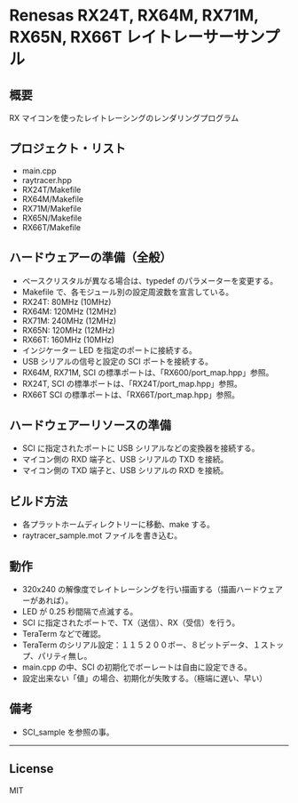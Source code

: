 Renesas RX24T, RX64M, RX71M, RX65N, RX66T レイトレーサーサンプル
=========

## 概要
RX マイコンを使ったレイトレーシングのレンダリングプログラム
   
## プロジェクト・リスト
 - main.cpp
 - raytracer.hpp
 - RX24T/Makefile
 - RX64M/Makefile
 - RX71M/Makefile
 - RX65N/Makefile
 - RX66T/Makefile
   
## ハードウェアーの準備（全般）
 - ベースクリスタルが異なる場合は、typedef のパラメーターを変更する。
 - Makefile で、各モジュール別の設定周波数を宣言している。
 - RX24T:  80MHz (10MHz)
 - RX64M: 120MHz (12MHz)
 - RX71M: 240MHz (12MHz)
 - RX65N: 120MHz (12MHz)
 - RX66T: 160MHz (10MHz)
 - インジケーター LED を指定のポートに接続する。
 - USB シリアルの信号と設定の SCI ポートを接続する。
 - RX64M, RX71M, SCI の標準ポートは、「RX600/port_map.hpp」参照。
 - RX24T, SCI の標準ポートは、「RX24T/port_map.hpp」参照。
 - RX66T SCI の標準ポートは、「RX66T/port_map.hpp」参照。
   
## ハードウェアーリソースの準備
 - SCI に指定されたポートに USB シリアルなどの変換器を接続する。
 - マイコン側の RXD 端子と、USB シリアルの TXD を接続。
 - マイコン側の TXD 端子と、USB シリアルの RXD を接続。
   
## ビルド方法
 - 各プラットホームディレクトリーに移動、make する。
 - raytracer_sample.mot ファイルを書き込む。
   
## 動作
 - 320x240 の解像度でレイトレーシングを行い描画する（描画ハードウェアーがあれば）。
 - LED が 0.25 秒間隔で点滅する。
 - SCI に指定されたポートで、TX（送信）、RX（受信）を行う。
 - TeraTerm などで確認。
 - TeraTerm のシリアル設定：１１５２００ボー、８ビットデータ、１ストップ、パリティ無し。
 - main.cpp の中、SCI の初期化でボーレートは自由に設定できる。
 - 設定出来ない「値」の場合、初期化が失敗する。（極端に遅い、早い）
    
## 備考
 - SCI_sample を参照の事。
   
-----
   
License
----

MIT

